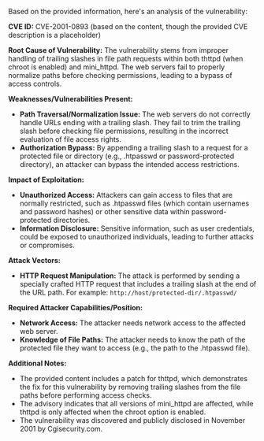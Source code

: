 Based on the provided information, here's an analysis of the vulnerability:

**CVE ID:** CVE-2001-0893 (based on the content, though the provided CVE description is a placeholder)

**Root Cause of Vulnerability:**
The vulnerability stems from improper handling of trailing slashes in file path requests within both thttpd (when chroot is enabled) and mini_httpd. The web servers fail to properly normalize paths before checking permissions, leading to a bypass of access controls.

**Weaknesses/Vulnerabilities Present:**
*   **Path Traversal/Normalization Issue:** The web servers do not correctly handle URLs ending with a trailing slash. They fail to trim the trailing slash before checking file permissions, resulting in the incorrect evaluation of file access rights.
*   **Authorization Bypass:** By appending a trailing slash to a request for a protected file or directory (e.g., .htpasswd or password-protected directory), an attacker can bypass the intended access restrictions.

**Impact of Exploitation:**
*   **Unauthorized Access:** Attackers can gain access to files that are normally restricted, such as .htpasswd files (which contain usernames and password hashes) or other sensitive data within password-protected directories.
*   **Information Disclosure:** Sensitive information, such as user credentials, could be exposed to unauthorized individuals, leading to further attacks or compromises.

**Attack Vectors:**
*   **HTTP Request Manipulation:** The attack is performed by sending a specially crafted HTTP request that includes a trailing slash at the end of the URL path. For example:  `http://host/protected-dir/.htpasswd/`

**Required Attacker Capabilities/Position:**
*   **Network Access:** The attacker needs network access to the affected web server.
*   **Knowledge of File Paths:** The attacker needs to know the path of the protected file they want to access (e.g., the path to the .htpasswd file).

**Additional Notes:**
*   The provided content includes a patch for thttpd, which demonstrates the fix for this vulnerability by removing trailing slashes from the file paths before performing access checks.
*   The advisory indicates that all versions of mini_httpd are affected, while thttpd is only affected when the chroot option is enabled.
*   The vulnerability was discovered and publicly disclosed in November 2001 by Cgisecurity.com.